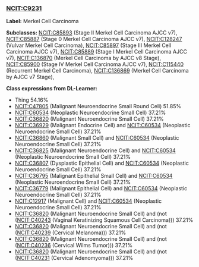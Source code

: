 
### [NCIT:C9231](http://purl.obolibrary.org/obo/NCIT_C9231)
**Label:** Merkel Cell Carcinoma

**Subclasses:** [NCIT:C85893](http://purl.obolibrary.org/obo/NCIT_C85893) (Stage II Merkel Cell Carcinoma AJCC v7), [NCIT:C85887](http://purl.obolibrary.org/obo/NCIT_C85887) (Stage 0 Merkel Cell Carcinoma AJCC v7), [NCIT:C128247](http://purl.obolibrary.org/obo/NCIT_C128247) (Vulvar Merkel Cell Carcinoma), [NCIT:C85897](http://purl.obolibrary.org/obo/NCIT_C85897) (Stage III Merkel Cell Carcinoma AJCC v7), [NCIT:C85889](http://purl.obolibrary.org/obo/NCIT_C85889) (Stage I Merkel Cell Carcinoma AJCC v7), [NCIT:C136870](http://purl.obolibrary.org/obo/NCIT_C136870) (Merkel Cell Carcinoma by AJCC v8 Stage), [NCIT:C85900](http://purl.obolibrary.org/obo/NCIT_C85900) (Stage IV Merkel Cell Carcinoma AJCC v7), [NCIT:C115440](http://purl.obolibrary.org/obo/NCIT_C115440) (Recurrent Merkel Cell Carcinoma), [NCIT:C136869](http://purl.obolibrary.org/obo/NCIT_C136869) (Merkel Cell Carcinoma by AJCC v7 Stage), 

**Class expressions from DL-Learner:**

- Thing 54.16%
- [NCIT:C47805](http://purl.obolibrary.org/obo/NCIT_C47805) (Malignant Neuroendocrine Small Round Cell) 51.85%
- [NCIT:C60534](http://purl.obolibrary.org/obo/NCIT_C60534) (Neoplastic Neuroendocrine Small Cell) 37.21%
- [NCIT:C36820](http://purl.obolibrary.org/obo/NCIT_C36820) (Malignant Neuroendocrine Small Cell) 37.21%
- [NCIT:C36929](http://purl.obolibrary.org/obo/NCIT_C36929) (Malignant Endocrine Cell) and [NCIT:C60534](http://purl.obolibrary.org/obo/NCIT_C60534) (Neoplastic Neuroendocrine Small Cell) 37.21%
- [NCIT:C36860](http://purl.obolibrary.org/obo/NCIT_C36860) (Malignant Small Cell) and [NCIT:C60534](http://purl.obolibrary.org/obo/NCIT_C60534) (Neoplastic Neuroendocrine Small Cell) 37.21%
- [NCIT:C36825](http://purl.obolibrary.org/obo/NCIT_C36825) (Malignant Neuroendocrine Cell) and [NCIT:C60534](http://purl.obolibrary.org/obo/NCIT_C60534) (Neoplastic Neuroendocrine Small Cell) 37.21%
- [NCIT:C36807](http://purl.obolibrary.org/obo/NCIT_C36807) (Dysplastic Epithelial Cell) and [NCIT:C60534](http://purl.obolibrary.org/obo/NCIT_C60534) (Neoplastic Neuroendocrine Small Cell) 37.21%
- [NCIT:C36795](http://purl.obolibrary.org/obo/NCIT_C36795) (Malignant Epithelial Small Cell) and [NCIT:C60534](http://purl.obolibrary.org/obo/NCIT_C60534) (Neoplastic Neuroendocrine Small Cell) 37.21%
- [NCIT:C36779](http://purl.obolibrary.org/obo/NCIT_C36779) (Malignant Epithelial Cell) and [NCIT:C60534](http://purl.obolibrary.org/obo/NCIT_C60534) (Neoplastic Neuroendocrine Small Cell) 37.21%
- [NCIT:C12917](http://purl.obolibrary.org/obo/NCIT_C12917) (Malignant Cell) and [NCIT:C60534](http://purl.obolibrary.org/obo/NCIT_C60534) (Neoplastic Neuroendocrine Small Cell) 37.21%
- [NCIT:C36820](http://purl.obolibrary.org/obo/NCIT_C36820) (Malignant Neuroendocrine Small Cell) and (not ([NCIT:C40243](http://purl.obolibrary.org/obo/NCIT_C40243) (Vaginal Keratinizing Squamous Cell Carcinoma))) 37.21%
- [NCIT:C36820](http://purl.obolibrary.org/obo/NCIT_C36820) (Malignant Neuroendocrine Small Cell) and (not ([NCIT:C40239](http://purl.obolibrary.org/obo/NCIT_C40239) (Cervical Melanoma))) 37.21%
- [NCIT:C36820](http://purl.obolibrary.org/obo/NCIT_C36820) (Malignant Neuroendocrine Small Cell) and (not ([NCIT:C40236](http://purl.obolibrary.org/obo/NCIT_C40236) (Cervical Wilms Tumor))) 37.21%
- [NCIT:C36820](http://purl.obolibrary.org/obo/NCIT_C36820) (Malignant Neuroendocrine Small Cell) and (not ([NCIT:C40231](http://purl.obolibrary.org/obo/NCIT_C40231) (Cervical Adenomyoma))) 37.21%


